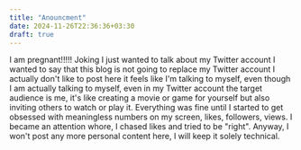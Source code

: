 ```yaml
---
title: "Anouncment"
date: 2024-11-26T22:36:36+03:30
draft: true
---
```


I am pregnant!!!!! Joking I just wanted to talk about my Twitter account I wanted to say that this blog is not going to replace my Twitter account I actually don't like to post here it feels like I'm talking to myself, even though I am actually talking to myself, even in my Twitter account the target audience is me, it's like creating a movie or game for yourself but also inviting others to watch or play it. Everything was fine until I started to get obsessed with meaningless numbers on my screen, likes, followers, views. I became an attention whore, I chased likes and tried to be "right". Anyway, I won't post any more personal content here, I will keep it solely technical.
